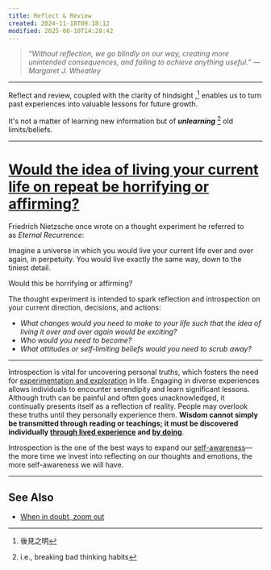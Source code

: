 ```yaml
---
title: Reflect & Review
created: 2024-11-18T09:18:12
modified: 2025-08-10T14:28:42
---
```


> _“Without reflection, we go blindly on our way, creating more unintended consequences, and failing to achieve anything useful.” — Margaret J. Wheatley_

---

Reflect and review, coupled with the clarity of hindsight ,[^1] enables us to turn past experiences into valuable lessons for future growth.

It's not a matter of learning new information but of _**unlearning**_ [^2] old limits/beliefs.

---

# [Would the idea of living your current life on repeat be horrifying or affirming?](https://www.sahilbloom.com/newsletter/museum-of-failure-eternal-recurrence-more)

Friedrich Nietzsche once wrote on a thought experiment he referred to as _Eternal Recurrence_:

Imagine a universe in which you would live your current life over and over again, in perpetuity. You would live exactly the same way, down to the tiniest detail.

Would this be horrifying or affirming?

The thought experiment is intended to spark reflection and introspection on your current direction, decisions, and actions:

* _What changes would you need to make to your life such that the idea of living it over and over again would be exciting?_
* _Who would you need to become?_
* _What attitudes or self-limiting beliefs would you need to scrub away?_

---

Introspection is vital for uncovering personal truths, which fosters the need for [experimentation and exploration](specialization-is-for-insects.md) in life. Engaging in diverse experiences allows individuals to encounter serendipity and learn significant lessons. Although truth can be painful and often goes unacknowledged, it continually presents itself as a reflection of reality. People may overlook these truths until they personally experience them. **Wisdom cannot simply be transmitted through reading or teachings; it must be discovered individually [through lived experience](intentional-living.md) and [by doing](cultivate-a-strong-bias-towards-action.md)**.

Introspection is the one of the best ways to expand our [self-awareness](mastering-yourself-is-superpower.md)—the more time we invest into reflecting on our thoughts and emotions, the more self-awareness we will have.

---

## See Also

* [When in doubt, zoom out](when-in-doubt-zoom-out.md)

[^1]: 後見之明
[^2]: i.e., breaking bad thinking habits

